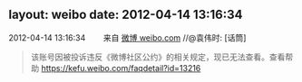 layout: weibo
date: 2012-04-14 13:16:34
---
<meta name="referrer" content="no-referrer" />

2012-04-14 13:16:34  &nbsp;&nbsp;&nbsp;&nbsp;&nbsp;&nbsp; 来自 <a href="http://weibo.com/" rel="nofollow">微博 weibo.com</a>
//@袁伟时: [话筒]
>  该账号因被投诉违反《微博社区公约》的相关规定，现已无法查看。查看帮助 https://kefu.weibo.com/faqdetail?id=13216
